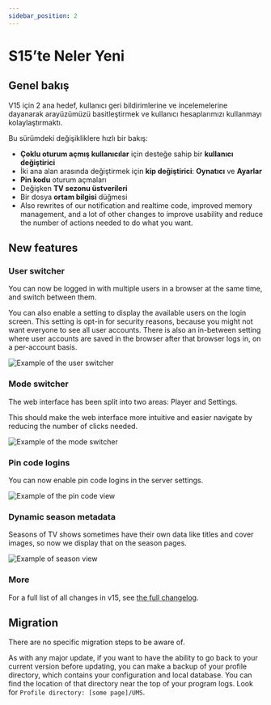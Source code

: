 ```yaml
---
sidebar_position: 2
---
```


# S15’te Neler Yeni

## Genel bakış

V15 için 2 ana hedef, kullanıcı geri bildirimlerine ve incelemelerine dayanarak arayüzümüzü basitleştirmek ve kullanıcı hesaplarımızı kullanmayı kolaylaştırmaktı.

Bu sürümdeki değişikliklere hızlı bir bakış:

- **Çoklu oturum açmış kullanıcılar** için desteğe sahip bir **kullanıcı değiştirici**
- İki ana alan arasında değiştirmek için **kip değiştirici**: **Oynatıcı** ve **Ayarlar**
- **Pin kodu** oturum açmaları
- Değişken **TV sezonu üstverileri**
- Bir dosya **ortam bilgisi** düğmesi
- Also rewrites of our notification and realtime code, improved memory management, and a lot of other changes to improve usability and reduce the number of actions needed to do what you want.

## New features

### User switcher

You can now be logged in with multiple users in a browser at the same time, and switch between them.

You can also enable a setting to display the available users on the login screen. This setting is opt-in for security reasons, because you might not want everyone to see all user accounts. There is also an in-between setting where user accounts are saved in the browser after that browser logs in, on a per-account basis.

![Example of the user switcher](@site/docs/img/whats-new-in-v15-user-switcher.png)

### Mode switcher

The web interface has been split into two areas: Player and Settings.

This should make the web interface more intuitive and easier navigate by reducing the number of clicks needed.

![Example of the mode switcher](@site/docs/img/whats-new-in-v15-mode-switcher.png)

### Pin code logins

You can now enable pin code logins in the server settings.

![Example of the pin code view](@site/docs/img/whats-new-in-v15-pin-code.png)

### Dynamic season metadata

Seasons of TV shows sometimes have their own data like titles and cover images, so now we display that on the season pages.

![Example of season view](@site/docs/img/whats-new-in-v15-season-metadata.png)

### More

For a full list of all changes in v15, see [the full changelog](https://github.com/UniversalMediaServer/UniversalMediaServer/blob/main/CHANGELOG.md).

## Migration

There are no specific migration steps to be aware of.

As with any major update, if you want to have the ability to go back to your current version before updating, you can make a backup of your profile directory, which contains your configuration and local database. You can find the location of that directory near the top of your program logs. Look for `Profile directory: [some page]/UMS`.
